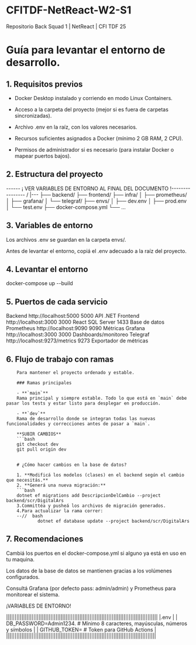 # CFITDF-NetReact-W2-S1

Repositorio Back Squad 1 | NetReact | CFI TDF 25

# Guía para levantar el entorno de desarrollo.

## 1.  Requisitos previos

 - Docker Desktop instalado y corriendo en modo Linux Containers.

 - Acceso a la carpeta del proyecto (mejor si es fuera de carpetas sincronizadas).

-  Archivo .env en la raíz, con los valores necesarios.

 - Recursos suficientes asignados a Docker (mínimo 2 GB RAM, 2 CPU).

-  Permisos de administrador si es necesario (para instalar Docker o mapear puertos bajos).

## 2. Estructura del proyecto

------ ¡ VER VARIABLES DE ENTORNO AL FINAL DEL DOCUMENTO !----------------
/
|--- 
├── backend/
├── frontend/
├── infra/
│   ├── prometheus/
│   ├── grafana/
│   └── telegraf/
├── envs/
│   ├── dev.env
│   ├── prod.env
│   └── test.env
├── docker-compose.yml
└── ...

## 3. Variables de entorno
Los archivos .env se guardan en la carpeta envs/.

Antes de levantar el entorno, copiá el .env adecuado a la raíz del proyecto.

## 4. Levantar el entorno
docker-compose up --build

## 5. Puertos de cada servicio

Backend     	http://localhost:5000	        5000	API .NET
Frontend	    http://localhost:3000	        3000	React
SQL Server		                                1433    Base de datos
Prometheus	    http://localhost:9090	        9090	Métricas
Grafana	        http://localhost:3000	        3000	Dashboards/monitoreo
Telegraf	    http://localhost:9273/metrics	9273	Exportador de métricas

## 6. Flujo de trabajo con ramas 

        Para mantener el proyecto ordenado y estable.

        ### Ramas principales

        - **`main`**  
        Rama principal y siempre estable. Todo lo que está en `main` debe pasar los tests y estar listo para desplegar en producción.

        - **`dev`**  
        Rama de desarrollo donde se integran todas las nuevas funcionalidades y correcciones antes de pasar a `main`. 

        **SUBIR CAMBIOS**
        ```bash
        git checkout dev
        git pull origin dev


        # ¿Cómo hacer cambios en la base de datos?

        1. **Modificá los modelos (clases) en el backend según el cambio que necesitás.**
        2. **Generá una nueva migración:**
        ```bash
        dotnet ef migrations add DescripcionDelCambio --project backend/scr/DigitalArs
        3.Committéa y pusheá los archivos de migración generados.
        4.Para actualizar la rama correr:
        --//  bash
                dotnet ef database update --project backend/scr/DigitalArs

## 7. Recomendaciones

Cambiá los puertos en el docker-compose.yml si alguno ya está en uso en tu maquina.

Los datos de la base de datos se mantienen gracias a los volúmenes configurados.

Consultá Grafana (por defecto pass: admin/admin) y Prometheus para monitorear el sistema.


¡VARIABLES DE ENTORNO!

|||||||||||||||||||||||||||||||||||||||||||||||||||||||||||||||||||||||||||||||||||||||||
|.env                                                                                    |
|   DB_PASSWORD=Admin1234.  # Mínimo 8 caracteres, mayúsculas, números y símbolos        |
|   GITHUB_TOKEN=        # Token para GitHub Actions                                     |
||||||||||||||||||||||||||||||||||||||||||||||||||||||||||||||||||||||||||||||||||||||||